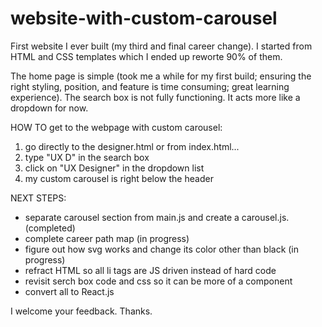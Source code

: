 # website-with-custom-carousel

First website I ever built (my third and final career change). I started from HTML and CSS templates which I ended up reworte 90% of them. 

The home page is simple (took me a while for my first build; ensuring the right styling, position, and feature is time consuming; great learning experience).  The search box is not fully functioning.  It acts more like a dropdown for now.

HOW TO get to the webpage with custom carousel:
1) go directly to the designer.html
or from index.html...
1) type "UX D" in the search box
2) click on "UX Designer" in the dropdown list
3) my custom carousel is right below the header

NEXT STEPS:
+ separate carousel section from main.js and create a carousel.js. (completed)
+ complete career path map (in progress)
+ figure out how svg works and change its color other than black (in progress)
+ refract HTML so all li tags are JS driven instead of hard code
+ revisit serch box code and css so it can be more of a component
+ convert all to React.js
  
I welcome your feedback.
Thanks.
